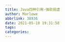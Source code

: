 ```yaml
---
title: Java四种引用-强软弱虚
author: Marlowe
abbrlink: 38936
date: 2021-05-10 19:31:58
tags:
categories:
---
```

